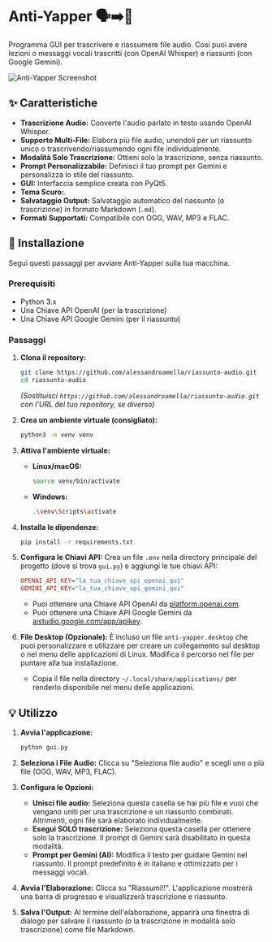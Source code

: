# Anti-Yapper 🗣️➡️📝

Programma GUI per trascrivere e riassumere file audio. Così puoi avere lezioni o messaggi vocali trascritti (con OpenAI Whisper) e riassunti (con Google Gemini).

![Anti-Yapper Screenshot](https://github.com/alessandroamella/riassunto-audio/raw/master/screenshot.png "Screenshot dell'app")

## ✨ Caratteristiche

- **Trascrizione Audio:** Converte l'audio parlato in testo usando OpenAI Whisper.
- **Supporto Multi-File:** Elabora più file audio, unendoli per un riassunto unico o trascrivendo/riassumendo ogni file individualmente.
- **Modalità Solo Trascrizione:** Ottieni solo la trascrizione, senza riassunto.
- **Prompt Personalizzabile:** Definisci il tuo prompt per Gemini e personalizza lo stile del riassunto.
- **GUI:** Interfaccia semplice creata con PyQt5.
- **Tema Scuro:**.
- **Salvataggio Output:** Salvataggio automatico del riassunto (o trascrizione) in formato Markdown (`.md`).
- **Formati Supportati:** Compatibile con OGG, WAV, MP3 e FLAC.

## 🚀 Installazione

Segui questi passaggi per avviare Anti-Yapper sulla tua macchina.

### Prerequisiti

- Python 3.x
- Una Chiave API OpenAI (per la trascrizione)
- Una Chiave API Google Gemini (per il riassunto)

### Passaggi

1.  **Clona il repository:**

    ```bash
    git clone https://github.com/alessandroamella/riassunto-audio.git
    cd riassunto-audio
    ```

    _(Sostituisci `https://github.com/alessandroamella/riassunto-audio.git` con l'URL del tuo repository, se diverso)_

2.  **Crea un ambiente virtuale (consigliato):**

    ```bash
    python3 -m venv venv
    ```

3.  **Attiva l'ambiente virtuale:**

    - **Linux/macOS:**
      ```bash
      source venv/bin/activate
      ```
    - **Windows:**
      ```bash
      .\venv\Scripts\activate
      ```

4.  **Installa le dipendenze:**

    ```bash
    pip install -r requirements.txt
    ```

5.  **Configura le Chiavi API:**
    Crea un file `.env` nella directory principale del progetto (dove si trova `gui.py`) e aggiungi le tue chiavi API:

    ```ini
    OPENAI_API_KEY="la_tua_chiave_api_openai_qui"
    GEMINI_API_KEY="la_tua_chiave_api_gemini_qui"
    ```

    - Puoi ottenere una Chiave API OpenAI da [platform.openai.com](https://platform.openai.com/).
    - Puoi ottenere una Chiave API Google Gemini da [aistudio.google.com/app/apikey](https://aistudio.google.com/app/apikey).

6.  **File Desktop (Opzionale):**
    È incluso un file `anti-yapper.desktop` che puoi personalizzare e utilizzare per creare un collegamento sul desktop o nel menu delle applicazioni di Linux. Modifica il percorso nel file per puntare alla tua installazione.
    - Copia il file nella directory `~/.local/share/applications/` per renderlo disponibile nel menu delle applicazioni.

## 💡 Utilizzo

1.  **Avvia l'applicazione:**

    ```bash
    python gui.py
    ```

2.  **Seleziona i File Audio:**
    Clicca su "Seleziona file audio" e scegli uno o più file (OGG, WAV, MP3, FLAC).

3.  **Configura le Opzioni:**

    - **Unisci file audio:** Seleziona questa casella se hai più file e vuoi che vengano uniti per una trascrizione e un riassunto combinati. Altrimenti, ogni file sarà elaborato individualmente.
    - **Esegui SOLO trascrizione:** Seleziona questa casella per ottenere solo la trascrizione. Il prompt di Gemini sarà disabilitato in questa modalità.
    - **Prompt per Gemini (AI):** Modifica il testo per guidare Gemini nel riassunto. Il prompt predefinito è in italiano e ottimizzato per i messaggi vocali.

4.  **Avvia l'Elaborazione:**
    Clicca su "Riassumi!!". L'applicazione mostrerà una barra di progresso e visualizzerà trascrizione e riassunto.

5.  **Salva l'Output:**
    Al termine dell'elaborazione, apparirà una finestra di dialogo per salvare il riassunto (o la trascrizione in modalità solo trascrizione) come file Markdown.
